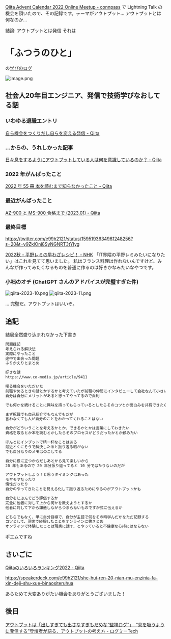 [Qiita Advent Calendar 2022 Online Meetup - connpass](https://increments.connpass.com/event/267714/) で Lightning Talk の機会を頂いたので、その記録です。テーマがアウトプット... アウトプットとは何なのか... 

結論: アウトプットとは発信
それは 
# 「ふつうのひと」 
の[学びのログ](https://twitter.com/e99h2121/status/1610036742291337216?s=20&t=Q-rC-7dl8Iq3g_70L-JnMQ)



![image.png](https://qiita-image-store.s3.ap-northeast-1.amazonaws.com/0/93824/a02ea17f-76a6-b2da-ae04-5f5db0615dcf.png)


## 社会人20年目エンジニア、発信で技術学びなおしてる話

### いわゆる退職エントリ

[自ら機会をつくりだし自らを変える発信 - Qiita](https://qiita.com/e99h2121/items/c4de1ecb072cb694a7e8)

### ...からの、うれしかった記事

[日々息をするようにアウトプットしている人は何を意識しているのか？ - Qiita](https://qiita.com/satomihoya/items/876dea7dd7a4c90c140a)

### 2022 年がんばったこと

[2022 年 55 冊 本を読むまで知らなかったこと - Qiita](https://qiita.com/e99h2121/items/95d1fa2b42f6439ce669)

### 最近がんばったこと

[AZ-900 と MS-900 合格まで (2023.01) - Qiita](https://qiita.com/e99h2121/items/4ee69f047e555990065d)

### 最終目標

https://twitter.com/e99h2121/status/1595193634961248256?s=20&t=y9ZklOnj8SyNGNRT3tYIyg

[2022秋 - 平野レミの早わざレシピ！ - NHK](https://www.nhk.jp/p/remihayawaza/ts/4QM57ZYP2N/episode/te/8XZRLG8VRW/)
「IT界隈の平野レミみたいになりたい」はこれを見てて思いました。
私はフランス料理は作れないんですけど、みんなが作ってみたくなるものを普通に作るのは好きかなみたいなやつです。

### 小咄のオチ (ChatGPT さんのアドバイスが完璧すぎた件)
![qiita-2023-10.png](https://qiita-image-store.s3.ap-northeast-1.amazonaws.com/0/93824/2fb4affc-0ccd-e11e-e2ae-ca9f38a86b6c.png)
![qiita-2023-11.png](https://qiita-image-store.s3.ap-northeast-1.amazonaws.com/0/93824/125acc51-3392-2a8a-d475-6f9be475ea7b.png)

... 完璧だ。アウトプットはいいぞ。

## 追記

結局全然盛り込まれなかった下書き
```md
問題提起
考えられる解決法
実際にやったこと
途中で出会った問題
ふりかえりとまとめ

好きな話
https://www.co-media.jp/article/9411

喋る機会をいただいた
前職やめるときの話とかするかと考えていたが前職の仲間にインタビューして会社なんて小さい枠だなとおもった
自分は自分にメリットがあると思ってやってるので自利

でも何かを続けることに興味を持ってもらっているとしたらそのコツとか面白みを共有できたら楽しいと思うのでそういうことを話したい

まず転職でも自己紹介でもなんでもだが
言わなくても人が自分のことをわかってくれることはない 

自分がどういうことを考えるかとか、できるかとかは言葉にしておきたい
資格を取るとか本を読むとかしたらそのプロセスがどうだったかとか顧みたい

ほんとにインプットで精一杯なことはある
最近とくにそうで解決したあと振り返る暇がない
でも自分なりのメモはのこしてる

自分に役に立つからだしあとから見て楽しいから
20 年もあるので 20 年分振り返ってると 10 分ではたりないのだが

アウトプットしよう！と思うタイミングはあった
モヤモヤだったり
惰性だったり
自分のやってきたことを見える化して振り返るためにやるのがアウトプットかも

自分をじぶんでどう評価するか
完全に他者に対して上から何かを教えようとするか
他者に対して下から謙遜しながらつまらないものですが式に伝えるか

どちらでもなく、単に自分目線で、自分が主語で何をその時学んだかをただ記録する
コツとして、現実で経験したことをオンラインに書きとめ
オンラインで体験したことは現実に話す、とやっていると不健康な心持にはならない
```
ポエムですね

## さいごに
[Qiitaのいろいろランキング2022 - Qiita](https://qiita.com/Qiita/items/75a34af032d898a86679)

https://speakerdeck.com/e99h2121/she-hui-ren-20-nian-mu-enzinia-fa-xin-deji-shu-xue-binaositeruhua

あらためて大変ありがたい機会をありがとうございました！


## 後日

[アウトプットは「出しすぎても出さなすぎもだめな“監視ログ”」　“息を吸うように発信する”登壇者が語る、アウトプットの考え方 - ログミーTech](https://logmi.jp/tech/articles/328245)
